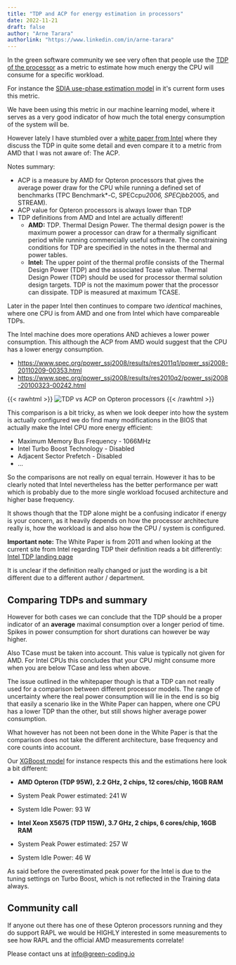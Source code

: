 ```yaml
---
title: "TDP and ACP for energy estimation in processors"
date: 2022-11-21
draft: false
author: "Arne Tarara"
authorlink: "https://www.linkedin.com/in/arne-tarara"
---
```


In the green software community we see very often that people use the [TDP of the processor](https://www.intel.com/content/www/us/en/support/articles/000055611/processors.html)
as a metric to estimate how much energy the CPU will consume for a specific workload.

For instance the [SDIA use-phase estimation model](https://docs.google.com/spreadsheets/d/1uCQVs8mVgfu6fcQLEttDgfqPzhCm1yuf19_9RUDuU6w/edit#gid=1126994188) in it's current form uses this metric.

We have been using this metric in our machine learning model, where it serves as a very
good indicator of how much the total energy consumption of the system will be.

However lately I have stumbled over a [white paper from Intel](https://www.intel.com/content/dam/doc/white-paper/resources-xeon-measuring-processor-power-paper.pdf) where they discuss
the TDP in quite some detail and even compare it to a metric from AMD that I was not aware
of: The ACP.

Notes summary:
- ACP is a measure by AMD for Opteron processors that gives the average power draw
for the CPU while running a defined set of benchmarks (TPC Benchmark*-C, SPECcpu*2006, SPECjbb*2005, and STREAM).
- ACP value for Opteron processors is always lower than TDP
- TDP definitions from AMD and Intel are actually different!
    + **AMD:** TDP. Thermal Design Power. The thermal design power is the maximum power a processor can draw for a thermally significant period while running commercially useful software. The constraining conditions for TDP are specified in the notes in the thermal and power tables.
    + **Intel:** The upper point of the thermal profile consists of the Thermal Design Power (TDP) and the associated Tcase value. Thermal Design Power (TDP) should be used for processor thermal solution design targets. TDP is not the maximum power that the processor can dissipate. TDP is measured at maximum TCASE.

Later in the paper Intel then continues to compare two *identical* machines, where one
CPU is from AMD and one from Intel which have compareable TDPs.

The Intel machine does more operations AND achieves a lower power consumption. This although
the ACP from AMD would suggest that the CPU has a lower energy consumption.
- https://www.spec.org/power_ssj2008/results/res2011q1/power_ssj2008-20110209-00353.html
- https://www.spec.org/power_ssj2008/results/res2010q2/power_ssj2008-20100323-00242.html

{{< rawhtml >}}
<img class="ui big floated right rounded bordered image" src="/img/blog/tdp-vs-acp.webp" alt="TDP vs ACP on Opteron processors" loading="lazy">
{{< /rawhtml >}}


This comparison is a bit tricky, as when we look deeper into how the system is actually configured
 we do find many modifications in the BIOS that actually make the Intel CPU more energy efficient:
 - Maximum Memory Bus Frequency - 1066MHz
 - Intel Turbo Boost Technology - Disabled
 - Adjacent Sector Prefetch - Disabled
 - ...

So the comparisons are not really on equal terrain. However it has to be clearly noted
that Intel nevertheless has the better performance per watt which is probably due
to the more single workload focused architecture and higher base frequency.

It shows though that the TDP alone might be a confusing indicator if energy is your
concern, as it heavily depends on how the processor architecture really is, how the workload
is and also how the CPU / system is configured.

**Important note:** The White Paper is from 2011 and when looking at the current site from
Intel regarding TDP their definition reads a bit differently: [Intel TDP landing page](https://www.intel.com/content/www/us/en/support/articles/000055611/processors.html)

It is unclear if the definition really changed or just the wording is a bit different due
to a different author / department.

## Comparing TDPs and summary

However for both cases we can conclude that the TDP should be a proper indicator of an **average**
maximal consumption over a longer period of time. Spikes in power consumption for short durations can however be way higher.

Also TCase must be taken into account. This value is typically not given for AMD. For Intel
CPUs this concludes that your CPU might consume more when you are below TCase and less when above.

The issue outlined in the whitepaper though is that a TDP can not really used for a comparison
between different processor models.
The range of uncertainty where the real power consumption will lie in the end is so big
that easily a scenario like in the White Paper can happen, where one CPU has a lower TDP
than the other, but still shows higher average power consumption.

What however has not been not been done in the White Paper is that the comparison
does not take the different architecture, base frequency and core counts into account.

Our [XGBoost model](https://github.com/green-coding-berlin/spec-power-model) for instance respects this and the estimations here look a bit different:

- **AMD Opteron (TDP 95W), 2.2 GHz, 2 chips, 12 cores/chip, 16GB RAM**
- System Peak Power estimated: 241 W
- System Idle Power: 93 W

- **Intel Xeon X5675 (TDP 115W), 3.7 GHz, 2 chips, 6 cores/chip, 16GB RAM**
- System Peak Power estimated: 257 W
- System Idle Power: 46 W

As said before the overestimated peak power for the Intel is due to the tuning settings on Turbo Boost,
which is not reflected in the Training data always.

## Community call

If anyone out there has one of these Opteron processors running and they do support RAPL
we would be HIGHLY interested in some measurements to see how RAPL and the official AMD measurements correlate!

Please contact uns at [info@green-coding.io](mailto:info@green-coding.io)
